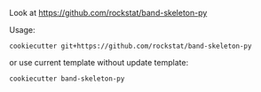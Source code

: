 
Look at https://github.com/rockstat/band-skeleton-py

Usage:

```
cookiecutter git+https://github.com/rockstat/band-skeleton-py
```

or use current template without update template:

```
cookiecutter band-skeleton-py
```
